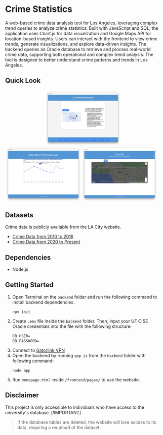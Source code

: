 # Crime Statistics

A web-based crime data analysis tool for Los Angeles, leveraging complex trend queries to analyze crime statistics. Built with JavaScript and SQL, the application uses Chart.js for data visualization and Google Maps API for location-based insights. Users can interact with the frontend to view crime trends, generate visualizations, and explore data-driven insights. The backend queries an Oracle database to retrieve and process real-world crime data, supporting both operational and complex trend analysis. The tool is designed to better understand crime patterns and trends in Los Angeles.

## Quick Look
<div style="display: flex; gap: 0px; justify-content: center;">
    <img src="./images/home.png" alt="Home" style="width: 49%;" />
</div>

<div style="display: flex; gap: 0px;">
    <img src="./images/graph.png" alt="Graph" style="width: 49%;" />
    <img src="./images/map.png" alt="Map" style="width: 49%;" />
</div>

## Datasets
Crime data is publicly available from the LA City website.
- [Crime Data from 2010 to 2019](https://data.lacity.org/Public-Safety/Crime-Data-from-2010-to-2019/63jg-8b9z/)
- [Crime Data from 2020 to Present](https://data.lacity.org/Public-Safety/Crime-Data-from-2020-to-Present/2nrs-mtv8/)

## Dependencies
- Node.js

## Getting Started
1. Open Terminal on the `backend` folder and run the following command to install backend dependencies.
    ```
    npm init
    ```
2. Create `.env` file inside the `backend` folder. Then, input your UF CISE Oracle credentials into the file with the following structure:
    ```
    DB_USER=
    DB_PASSWORD=
    ```
3. Connect to [Gatorlink VPN](https://it.ufl.edu/ict/documentation/network-infrastructure/vpn/)
4. Open the backend by running `app.js` from the `backend` folder with following command:
    ```
    node app
    ```
5. Run `homepage.html` inside `/frontend/pages/` to use the website.

## Disclaimer
This project is only accessible to individuals who have access to the university's database. 
[!IMPORTANT]
> If the database tables are deleted, the website will lose access to its data, requiring a reupload of the dataset.

